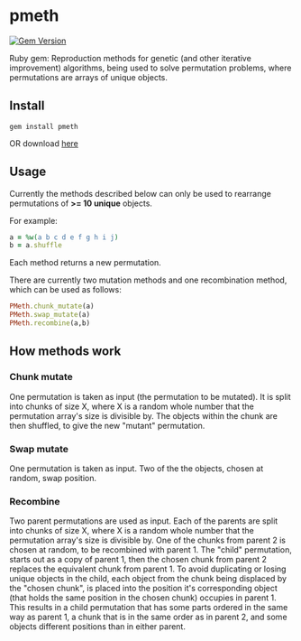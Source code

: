 pmeth
=====
[![Gem Version](https://badge.fury.io/rb/pmeth.svg)](http://badge.fury.io/rb/pmeth)

Ruby gem: Reproduction methods for genetic (and other iterative improvement) algorithms, being used to solve permutation problems, where permutations are arrays of unique objects.

Install
---

```
gem install pmeth
```

OR download [here](https://rubygems.org/gems/pmeth)

Usage
----

Currently the methods described below can only be used to rearrange permutations of **>= 10 unique** objects.

For example:

```ruby
a = %w(a b c d e f g h i j)
b = a.shuffle
```

Each method returns a new permutation.

There are currently two mutation methods and one recombination method, which can be used as follows:

```ruby
PMeth.chunk_mutate(a)
PMeth.swap_mutate(a)
PMeth.recombine(a,b)
```

How methods work
-----

### Chunk mutate

One permutation is taken as input (the permutation to be mutated). It is split into chunks of size X, where X is a random whole number that the permutation array's size is divisible by. The objects within the chunk are then shuffled, to give the new "mutant" permutation.

### Swap mutate

One permutation is taken as input. Two of the the objects, chosen at random, swap position.

### Recombine

Two parent permutations are used as input. Each of the parents are split into chunks of size X, where X is a random whole number that the permutation array's size is divisible by. One of the chunks from parent 2 is chosen at random, to be recombined with parent 1. The "child" permutation, starts out as a copy of parent 1, then the chosen chunk from parent 2 replaces the equivalent chunk from parent 1. To avoid duplicating or losing unique objects in the child, each object from the chunk being displaced by the "chosen chunk", is placed into the position it's corresponding object (that holds the same position in the chosen chunk) occupies in parent 1. This results in a child permutation that has some parts ordered in the same way as parent 1, a chunk that is in the same order as in parent 2, and some objects different positions than in either parent.
